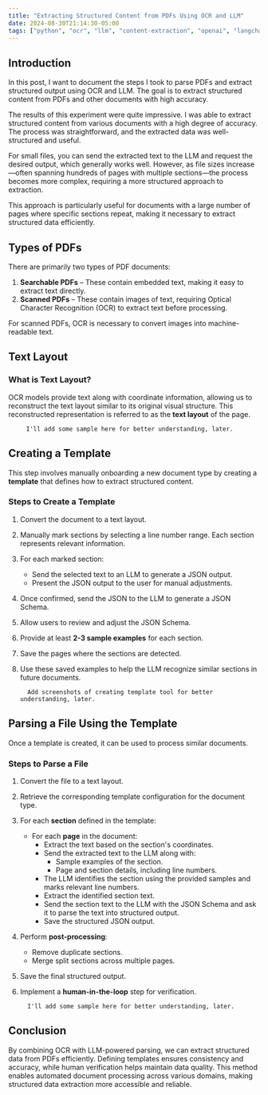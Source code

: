 ```yaml
---
title: "Extracting Structured Content from PDFs Using OCR and LLM"
date: 2024-08-30T21:14:30-05:00
tags: ["python", "ocr", "llm", "content-extraction", "openai", "langchain"]
---
```


## Introduction

In this post, I want to document the steps I took to parse PDFs and extract structured output using OCR and LLM. The goal is to extract structured content from PDFs and other documents with high accuracy.

The results of this experiment were quite impressive. I was able to extract structured content from various documents with a high degree of accuracy. The process was straightforward, and the extracted data was well-structured and useful.

For small files, you can send the extracted text to the LLM and request the desired output, which generally works well. However, as file sizes increase—often spanning hundreds of pages with multiple sections—the process becomes more complex, requiring a more structured approach to extraction.

This approach is particularly useful for documents with a large number of pages where specific sections repeat, making it necessary to extract structured data efficiently.

## Types of PDFs

There are primarily two types of PDF documents:

1. **Searchable PDFs** – These contain embedded text, making it easy to extract text directly.
2. **Scanned PDFs** – These contain images of text, requiring Optical Character Recognition (OCR) to extract text before processing.

For scanned PDFs, OCR is necessary to convert images into machine-readable text.

## Text Layout

### What is Text Layout?

OCR models provide text along with coordinate information, allowing us to reconstruct the text layout similar to its original visual structure. This reconstructed representation is referred to as the **text layout** of the page.

         I'll add some sample here for better understanding, later.


## Creating a Template

This step involves manually onboarding a new document type by creating a **template** that defines how to extract structured content.

### Steps to Create a Template

1. Convert the document to a text layout.
2. Manually mark sections by selecting a line number range. Each section represents relevant information.
3. For each marked section:
   - Send the selected text to an LLM to generate a JSON output.
   - Present the JSON output to the user for manual adjustments.
4. Once confirmed, send the JSON to the LLM to generate a JSON Schema.
5. Allow users to review and adjust the JSON Schema.
6. Provide at least **2-3 sample examples** for each section.
7. Save the pages where the sections are detected.
8. Use these saved examples to help the LLM recognize similar sections in future documents.

         Add screenshots of creating template tool for better understanding, later.


## Parsing a File Using the Template

Once a template is created, it can be used to process similar documents.

### Steps to Parse a File

1. Convert the file to a text layout.
2. Retrieve the corresponding template configuration for the document type.
3. For each **section** defined in the template:
   - For each **page** in the document:
     - Extract the text based on the section's coordinates.
     - Send the extracted text to the LLM along with:
       - Sample examples of the section.
       - Page and section details, including line numbers.
     - The LLM identifies the section using the provided samples and marks relevant line numbers.
     - Extract the identified section text.
     - Send the section text to the LLM with the JSON Schema and ask it to parse the text into structured output.
     - Save the structured JSON output.
4. Perform **post-processing**:
   - Remove duplicate sections.
   - Merge split sections across multiple pages.
5. Save the final structured output.
6. Implement a **human-in-the-loop** step for verification.


         I'll add some sample here for better understanding, later.


## Conclusion

By combining OCR with LLM-powered parsing, we can extract structured data from PDFs efficiently. Defining templates ensures consistency and accuracy, while human verification helps maintain data quality. This method enables automated document processing across various domains, making structured data extraction more accessible and reliable.

